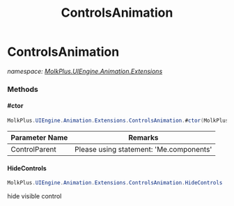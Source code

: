 ﻿---
title: ControlsAnimation
---

# ControlsAnimation
_namespace: [MolkPlus.UIEngine.Animation.Extensions](N-MolkPlus.UIEngine.Animation.Extensions.html)_



### Methods

#### #ctor
```csharp
MolkPlus.UIEngine.Animation.Extensions.ControlsAnimation.#ctor(MolkPlus.UIEngine.Animation.Extensions.IControlParentComponents)
```


|Parameter Name|Remarks|
|--------------|-------|
|ControlParent|Please using statement: 'Me.components'|


#### HideControls
```csharp
MolkPlus.UIEngine.Animation.Extensions.ControlsAnimation.HideControls
```
hide visible control




